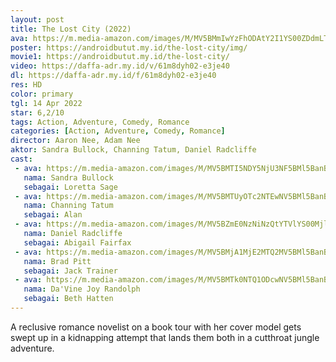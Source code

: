```yaml
---
layout: post
title: The Lost City (2022)
ava: https://m.media-amazon.com/images/M/MV5BMmIwYzFhODAtY2I1YS00ZDdmLTkyYWQtZjI5NDIwMDc2MjEyXkEyXkFqcGdeQXVyODk4OTc3MTY@._V1_.jpg
poster: https://androidbutut.my.id/the-lost-city/img/
movie1: https://androidbutut.my.id/the-lost-city/
video: https://daffa-adr.my.id/v/61m8dyh02-e3je40
dl: https://daffa-adr.my.id/f/61m8dyh02-e3je40
res: HD
color: primary
tgl: 14 Apr 2022
star: 6,2/10
tags: Action, Adventure, Comedy, Romance
categories: [Action, Adventure, Comedy, Romance]
director: Aaron Nee, Adam Nee
aktor: Sandra Bullock, Channing Tatum, Daniel Radcliffe
cast:
 - ava: https://m.media-amazon.com/images/M/MV5BMTI5NDY5NjU3NF5BMl5BanBnXkFtZTcwMzQ0MTMyMw@@._V1_QL75_UX140_CR0,10,140,140_.jpg
   nama: Sandra Bullock
   sebagai: Loretta Sage
 - ava: https://m.media-amazon.com/images/M/MV5BMTUyOTc2NTEwNV5BMl5BanBnXkFtZTgwNDgxMjMxNjE@._V1_QL75_UY140_CR4,0,140,140_.jpg
   nama: Channing Tatum
   sebagai: Alan
 - ava: https://m.media-amazon.com/images/M/MV5BZmE0NzNiNzQtYTVlYS00MjljLWE4MTgtYzYxNjU2NjZkM2M4XkEyXkFqcGdeQXVyNjY5NDgzNjQ@._V1_QL75_UX140_CR0,12,140,140_.jpg
   nama: Daniel Radcliffe
   sebagai: Abigail Fairfax
 - ava: https://m.media-amazon.com/images/M/MV5BMjA1MjE2MTQ2MV5BMl5BanBnXkFtZTcwMjE5MDY0Nw@@._V1_QL75_UX140_CR0,12,140,140_.jpg
   nama: Brad Pitt
   sebagai: Jack Trainer
 - ava: https://m.media-amazon.com/images/M/MV5BMTk0NTQ1ODcwNV5BMl5BanBnXkFtZTcwOTE0MjUyOQ@@._V1_QL75_UX140_CR0,10,140,140_.jpg
   nama: Da'Vine Joy Randolph
   sebagai: Beth Hatten
---
```


A reclusive romance novelist on a book tour with her cover model gets swept up in a kidnapping attempt that lands them both in a cutthroat jungle adventure.
